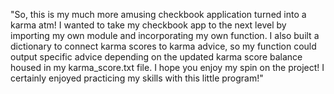 "So, this is my much more amusing checkbook application turned into a karma atm! I wanted to take my checkbook app to the next level by importing my own module and incorporating my own function. I also built a dictionary to connect karma scores to karma advice, so my function could output specific advice depending on the updated karma score balance housed in my karma_score.txt file. I hope you enjoy my spin on the project! I certainly enjoyed practicing my skills with this little program!"